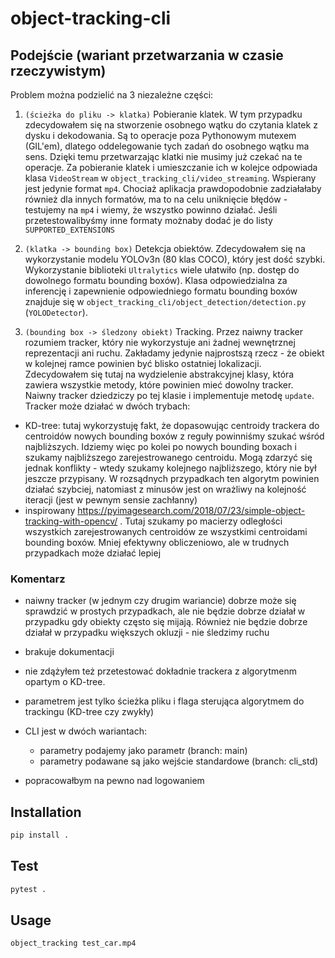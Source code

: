 # object-tracking-cli

## Podejście (wariant przetwarzania w czasie rzeczywistym)
Problem można podzielić na 3 niezależne części:
1. `(ścieżka do pliku -> klatka)` Pobieranie klatek. W tym przypadku zdecydowałem się na stworzenie osobnego wątku do czytania klatek z dysku i dekodowania. Są to operacje poza Pythonowym mutexem (GIL'em), dlatego oddelegowanie tych zadań do osobnego wątku ma sens. Dzięki temu przetwarzając klatki nie musimy już czekać na te operacje. Za pobieranie klatek i umieszczanie ich w kolejce odpowiada klasa `VideoStream` w `object_tracking_cli/video_streaming`. Wspierany jest jedynie format `mp4`. Chociaż aplikacja prawdopodobnie zadziałałaby również dla innych formatów, ma to na celu uniknięcie błędów - testujemy na `mp4` i wiemy, że wszystko powinno działać. Jeśli przetestowalibyśmy inne formaty możnaby dodać je do listy `SUPPORTED_EXTENSIONS`


2. `(klatka -> bounding box)` Detekcja obiektów. Zdecydowałem się na wykorzystanie modelu YOLOv3n (80 klas COCO), który jest dość szybki. Wykorzystanie biblioteki `Ultralytics` wiele ułatwiło (np. dostęp do dowolnego formatu bounding boxów). Klasa odpowiedzialna za inferencję i zapewnienie odpowiedniego formatu bounding boxów znajduje się w `object_tracking_cli/object_detection/detection.py` (`YOLODetector`).

3. `(bounding box -> śledzony obiekt)` Tracking. Przez naiwny tracker rozumiem tracker, który nie wykorzystuje ani żadnej wewnętrznej reprezentacji ani ruchu. Zakładamy jedynie najprostszą rzecz - że obiekt w kolejnej ramce powinien być blisko ostatniej lokalizacji. Zdecydowałem się tutaj na wydzielenie abstrakcyjnej klasy, która zawiera wszystkie metody, które powinien mieć dowolny tracker. Naiwny tracker dziedziczy po tej klasie i implementuje metodę `update`. 
Tracker może działać w dwóch trybach:
- KD-tree: tutaj wykorzystuję fakt, że dopasowując centroidy trackera do centroidów nowych bounding boxów z reguły powinniśmy szukać wśród najbliższych. Idziemy więc po kolei po nowych bounding boxach i szukamy najbliższego zarejestrowanego centroidu. Mogą zdarzyć się jednak konflikty - wtedy szukamy kolejnego najbliższego, który nie był jeszcze przypisany. W rozsądnych przypadkach ten algorytm powinien działać szybciej, natomiast z minusów jest on wrażliwy na kolejność iteracji (jest w pewnym sensie zachłanny)
- inspirowany https://pyimagesearch.com/2018/07/23/simple-object-tracking-with-opencv/ . Tutaj szukamy po macierzy odległości wszystkich zarejestrowanych centroidów ze wszystkimi centroidami bounding boxów. Mniej efektywny obliczeniowo, ale w trudnych przypadkach może działać lepiej

### Komentarz
- naiwny tracker (w jednym czy drugim wariancie) dobrze może się sprawdzić w prostych przypadkach, ale nie będzie dobrze działał w przypadku gdy obiekty często się mijają. Również nie będzie dobrze działał w przypadku większych okluzji - nie śledzimy ruchu

- brakuje dokumentacji
- nie zdążyłem też przetestować dokładnie trackera z algorytmenm opartym o KD-tree.
- parametrem jest tylko ścieżka pliku i flaga sterująca algorytmem do trackingu (KD-tree czy zwykły)
- CLI jest w dwóch wariantach: 
    - parametry podajemy jako parametr (branch: main)
    - parametry podawane są jako wejście standardowe (branch: cli_std)
- popracowałbym na pewno nad logowaniem

## Installation
```bash
pip install .
```

## Test
```bash
pytest .
```

## Usage
```bash
object_tracking test_car.mp4
```